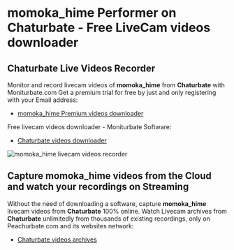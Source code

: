 # momoka_hime Performer on Chaturbate - Free LiveCam videos downloader

## Chaturbate Live Videos Recorder

Monitor and record livecam videos of **momoka_hime** from **Chaturbate** with Moniturbate.com
Get a premium trial for free by just and only registering with your Email address:
* [momoka_hime Premium videos downloader](https://moniturbate.com/request-demo-licence-key.html)

Free livecam videos downloader - Moniturbate Software:
* [Chaturbate videos downloader](https://moniturbate.com/moniturbate-download-software.html)

![momoka_hime livecam videos recorder](https://peachurnet.com/templates/moniturbate-software.png)


## Capture momoka_hime videos from the Cloud and watch your recordings on Streaming

Without the need of downloading a software, capture **momoka_hime** livecam videos from **Chaturbate** 100% online.
Watch Livecam archives from **Chaturbate** unlimitedly from thousands of existing recordings, only on Peachurbate.com and its websites network:
* [Chaturbate videos archives](https://peachurnet.com/)